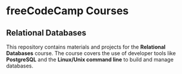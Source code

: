 # freeCodeCamp Courses

## Relational Databases
This repository contains materials and projects for the **Relational Databases** course. The course covers the use of developer tools like  **PostgreSQL** and the **Linux/Unix command line** to build and manage databases.
